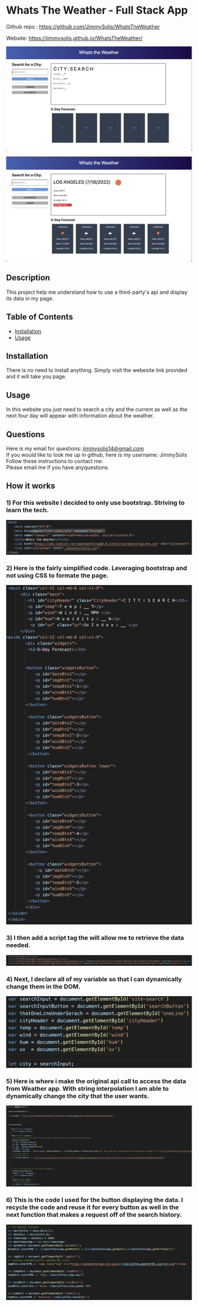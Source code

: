 # Whats The Weather - Full Stack App

Github repo : https://github.com/JimmySolis/WhatsTheWeather

Website: https://jimmysolis.github.io/WhatsTheWeather/

![The weather app ](/Assests/img/nowSearch.png)

![The weather app](/Assests/img/Search.png)

## Description

This project help me understand how to use a third-party's api and display its data in my page.

## Table of Contents

- [Installation](#installation)
- [Usage](#usage)

## Installation

There is no need to install anything. Simply visit the webesite link provided and it will take you page.

## Usage

In this website you just need to search a city and the current as well as the next four day will appear with information about the weather.

## Questions

Here is my email for questions: jimmysolis14@gmail.com
<br />
If you would like to look me up in github, here is my username: JimmySolis
<br />
Follow these instructions to contact me: <br />
Please email me if you have anyquestions.

## How it works

### 1) For this website I decided to only use bootstrap. Striving to learn the tech.

![The weather app](/Assests/img/bootstrap.png)

### 2) Here is the fairly simplified code. Leveraging bootstrap and not using CSS to formate the page.

![The weather app](/Assests/img/layout.png)

### 3) I then add a script tag the will allow me to retrieve the data needed.

![The weather app](/Assests/img/script.png)

### 4) Next, I declare all of my variable so that I can dynamically change them in the DOM.

![The weather app](/Assests/img/declare.png)

### 5) Here is where i make the original api call to access the data from Weather app. With string interpolation I am able to dynamically change the city that the user wants.

![The weather app](/Assests/img/Api.png)

### 6) This is the code I used for the button displaying the data. I recycle the code and reuse it for every button as well in the next function that makes a request off of the search history.

![The weather app](/Assests/img/btnDisplay.png)
